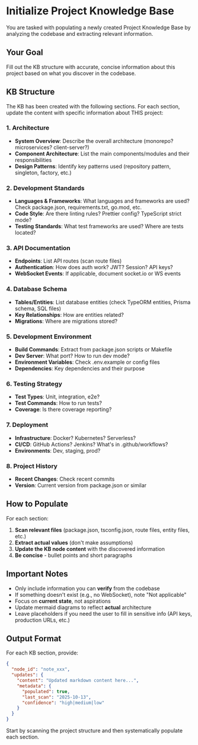 # Initialize Project Knowledge Base

You are tasked with populating a newly created Project Knowledge Base by analyzing the codebase and extracting relevant information.

## Your Goal

Fill out the KB structure with accurate, concise information about this project based on what you discover in the codebase.

## KB Structure

The KB has been created with the following sections. For each section, update the content with specific information about THIS project:

### 1. Architecture
- **System Overview**: Describe the overall architecture (monorepo? microservices? client-server?)
- **Component Architecture**: List the main components/modules and their responsibilities
- **Design Patterns**: Identify key patterns used (repository pattern, singleton, factory, etc.)

### 2. Development Standards
- **Languages & Frameworks**: What languages and frameworks are used? Check package.json, requirements.txt, go.mod, etc.
- **Code Style**: Are there linting rules? Prettier config? TypeScript strict mode?
- **Testing Standards**: What test frameworks are used? Where are tests located?

### 3. API Documentation
- **Endpoints**: List API routes (scan route files)
- **Authentication**: How does auth work? JWT? Session? API keys?
- **WebSocket Events**: If applicable, document socket.io or WS events

### 4. Database Schema
- **Tables/Entities**: List database entities (check TypeORM entities, Prisma schema, SQL files)
- **Key Relationships**: How are entities related?
- **Migrations**: Where are migrations stored?

### 5. Development Environment
- **Build Commands**: Extract from package.json scripts or Makefile
- **Dev Server**: What port? How to run dev mode?
- **Environment Variables**: Check .env.example or config files
- **Dependencies**: Key dependencies and their purpose

### 6. Testing Strategy
- **Test Types**: Unit, integration, e2e?
- **Test Commands**: How to run tests?
- **Coverage**: Is there coverage reporting?

### 7. Deployment
- **Infrastructure**: Docker? Kubernetes? Serverless?
- **CI/CD**: GitHub Actions? Jenkins? What's in .github/workflows?
- **Environments**: Dev, staging, prod?

### 8. Project History
- **Recent Changes**: Check recent commits
- **Version**: Current version from package.json or similar

## How to Populate

For each section:
1. **Scan relevant files** (package.json, tsconfig.json, route files, entity files, etc.)
2. **Extract actual values** (don't make assumptions)
3. **Update the KB node content** with the discovered information
4. **Be concise** - bullet points and short paragraphs

## Important Notes

- Only include information you can **verify** from the codebase
- If something doesn't exist (e.g., no WebSocket), note "Not applicable"
- Focus on **current state**, not aspirations
- Update mermaid diagrams to reflect **actual** architecture
- Leave placeholders if you need the user to fill in sensitive info (API keys, production URLs, etc.)

## Output Format

For each KB section, provide:
```json
{
  "node_id": "note_xxx",
  "updates": {
    "content": "Updated markdown content here...",
    "metadata": {
      "populated": true,
      "last_scan": "2025-10-13",
      "confidence": "high|medium|low"
    }
  }
}
```

Start by scanning the project structure and then systematically populate each section.
